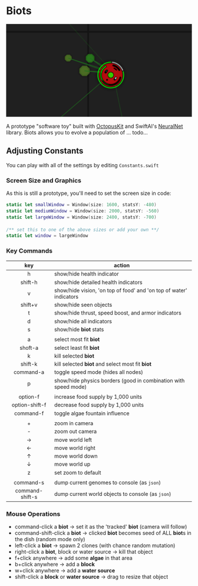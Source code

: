 
# Biots

![biots Screenshot](https://github.com/chessboy/Biots/blob/master/Biots.png)

A prototype "software toy" built with [OctopusKit](https://github.com/InvadingOctopus/octopuskit) and SwiftAI's [NeuralNet](https://github.com/Swift-AI/NeuralNet) library. Biots allows you to evolve a population of ... todo...

## Adjusting Constants
You can play with all of the settings by editing `Constants.swift`

### Screen Size and Graphics
As this is still a prototype, you'll need to set the screen size in code:

```swift
static let smallWindow = Window(size: 1600, statsY: -480)
static let mediumWindow = Window(size: 2000, statsY: -560)
static let largeWindow = Window(size: 2400, statsY: -700)

/** set this to one of the above sizes or add your own **/
static let window = largeWindow 
```

### Key Commands

|key|action|
|:-:|---|
|h|show/hide health indicator|
|shift-h|show/hide detailed health indicators|
|v|show/hide vision, 'on top of food' and 'on top of water' indicators|
|shift+v|show/hide seen objects|
|t|show/hide thrust, speed boost, and armor indicators|
|d|show/hide all indicators
|s|show/hide **biot** stats|
| | |
|a|select most fit **biot**|
|shoft-a|select least fit **biot**|
|k|kill selected **biot**|
|shift-k|kill selected **biot** and select most fit **biot**|
|command-a|toggle speed mode (hides all nodes)|
|p|show/hide physics borders (good in combination with speed mode)|
| | |
|option-f|increase food supply by 1,000 units|
|option-shift-f|decrease food supply by 1,000 units|
|command-f|toggle algae fountain influence|
| | |
|+|zoom in camera|
|-|zoom out camera|
|→|move world left|
|←|move world right|
|↑|move world down|
|↓|move world up|
|z|set zoom to default|
| | |
|command-s |dump current genomes to console (as `json`)|
|command-shift-s |dump current world objects to console (as `json`)|

### Mouse Operations
- command-click a **biot** → set it as the 'tracked' **biot** (camera will follow)
- command-shift-click a **biot** → clicked **biot** becomes seed of ALL **biot**s in the dish (random mode only)
- left-click a **biot** → spawn 2 clones (with chance random mutation)
- right-click a **biot**, block or water source → kill that object
- f+click anywhere → add some **algae** in that area
- b+click anywhere → add a **block**
- w+click anywhere → add a **water source**
- shift-click a **block** or **water source** → drag to resize that object

